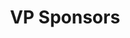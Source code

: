 ---
name: "Clément Guiot Du Doignon"
title: "VP Sponsors"
mail: "clement.guiot-du-doignon@ecl22.ec-lyon.fr"
image: "/image/team/Navy.jpeg"
---